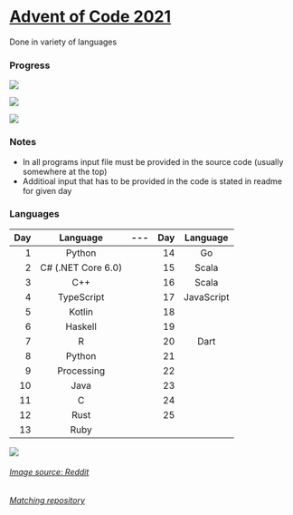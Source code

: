 # [Advent of Code 2021](https://adventofcode.com/2021/about)
Done in variety of languages

### Progress
![](https://img.shields.io/badge/days%20completed%20📅-18-blue)

![](https://img.shields.io/badge/stars%20⭐-36-yellow)

![](https://img.shields.io/badge/languages%20💬-16-red)

### Notes
* In all programs input file must be provided in the source code (usually somewhere at the top)
* Additioal input that has to be provided in the code is stated in readme for given day

### Languages

| Day | Language | --- | Day | Language |
|----:|:--------:|:---:|----:|:--------:|
|1|Python||14|Go|
|2|C# (.NET Core 6.0)||15|Scala|
|3|C++||16|Scala|
|4|TypeScript||17|JavaScript|
|5|Kotlin||18||
|6|Haskell||19||
|7|R||20|Dart|
|8|Python||21||
|9|Processing||22||
|10|Java||23||
|11|C||24||
|12|Rust||25||
|13|Ruby|

![](https://i.redd.it/nx0xene4l1281.png)

###### [Image source: Reddit](https://www.reddit.com/r/Padoru/comments/r322tw/viego_padoru_league_of_legends/)

###### [Matching repository](https://github.com/Xerisu/Advent-of-Code)
